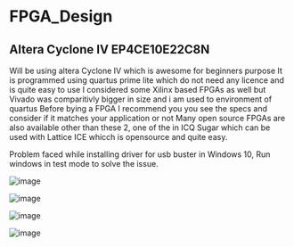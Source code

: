 # FPGA_Design
## Altera Cyclone IV EP4CE10E22C8N
Will be using altera Cyclone IV which is awesome for beginners purpose
It is programmed using quartus prime lite which do not need any licence and is quite easy to use
I considered some Xilinx based FPGAs as well but Vivado was comparitivly bigger in size and i am used to environment of quartus
Before bying a FPGA I recommend you you see the specs and consider if it matches your application or not
Many open source FPGAs are also available other than these 2, one of the in ICQ Sugar which can be used with Lattice ICE whicch is opensource and quite easy.


Problem faced while installing driver for usb buster in Windows 10, Run windows in test mode to solve the issue.


![image](https://user-images.githubusercontent.com/49076977/120885123-ec350a80-c604-11eb-91f7-56c84a9c687a.png)


![image](https://user-images.githubusercontent.com/49076977/120885321-f1468980-c605-11eb-9966-4cf8eef69abf.png)


![image](https://user-images.githubusercontent.com/49076977/120885343-091e0d80-c606-11eb-8d27-68e1a82e19fc.png)


![image](https://user-images.githubusercontent.com/49076977/120885376-32d73480-c606-11eb-873a-19b6bbc73a33.png)


